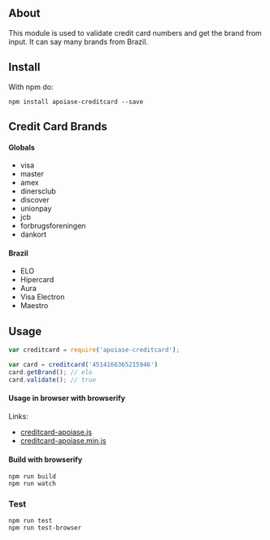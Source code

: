 
## About

This module is used to validate credit card numbers and get the brand from input. It can say many brands from Brazil.

## Install
With npm do:

```
npm install apoiase-creditcard --save
```

## Credit Card Brands

#### Globals
* visa
* master
* amex
* dinersclub
* discover
* unionpay
* jcb
* forbrugsforeningen
* dankort

#### Brazil
* ELO
* Hipercard
* Aura
* Visa Electron
* Maestro

## Usage
```javascript
var creditcard = require('apoiase-creditcard');

var card = creditcard('4514166365215946')
card.getBrand(); // elo
card.validate(); // true
```

#### Usage in browser with browserify
Links:
- [creditcard-apoiase.js](https://raw.githubusercontent.com/apoiase/creditcard-info/gh-pages/dist/creditcard-apoiase.js)
- [creditcard-apoiase.min.js](https://raw.githubusercontent.com/apoiase/creditcard-info/gh-pages/dist/creditcard-apoiase.min.js)

#### Build with browserify
```
npm run build
npm run watch
```

### Test
```
npm run test
npm run test-browser
```
